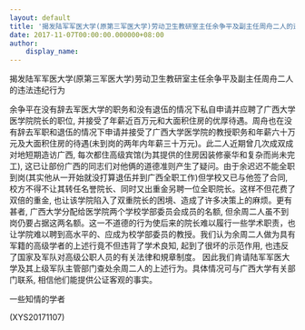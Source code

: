 ```yaml
---
layout: default
title: '揭发陆军军医大学(原第三军医大学)劳动卫生教研室主任余争平及副主任周舟二人的违法'
date: 2017-11-07T00:00:00.000000+08:00
author:
    display_name: 
---
```


揭发陆军军医大学(原第三军医大学)劳动卫生教研室主任余争平及副主任周舟二人的违法违纪行为

余争平在没有辞去军医大学的职务和没有退伍的情况下私自申请并应聘了广西大学医学院院长的职位, 并接受了年薪近百万元和大面积住房的优厚待遇。周舟也在没有辞去军职和退伍的情况下申请并接受了广西大学医学院的教授职务和年薪六十万元及大面积住房的待遇(未到岗的两年内年薪三十万元)。此二人近期曾几次成双成对地短期造访广西, 每次都住高级宾馆(为其提供的住房因装修豪华和复杂而尚未完工), 这已让部份广西的同志们对他俩的道德准则产生了疑问。由于余迟迟不能全职到岗(其实他从一开始就没打算退伍并到广西全职工作)但学校又已与他签了合同, 校方不得不让其转任名誉院长、同时又出重金另聘一位全职院长。这样不但花费了双倍的重金, 也让该学院陷入了双重院长的困境、造成了许多决策上的麻烦。更有甚者, 广西大学分配给医学院两个学校学部委员会成员的名额, 但余周二人虽不到岗仍要占据这两名额。这一不道德的行为使后来的院长难以履行一些学术职责，也让学院难以聘到高水平的、应成为校学部委员的教授。我们认为余周二人做为具有军籍的高级学者的上述行竟不但违背了学术良知, 起到了很坏的示范作用, 也违反了国家及军队对高级公职人员的有关法律和規章制度。 因此我们肯请陆军军医大学及其上级军队主管部门查处余周二人的上述行为。具体情况可与广西大学有关部门联系, 相信他们能提供公证客观的事实。

一些知情的学者

(XYS20171107)


